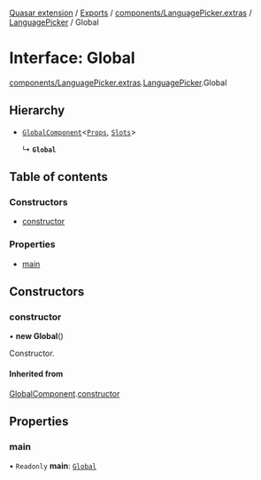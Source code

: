 [Quasar extension](../index.md) / [Exports](../modules.md) / [components/LanguagePicker.extras](../modules/components_LanguagePicker_extras.md) / [LanguagePicker](../modules/components_LanguagePicker_extras.LanguagePicker.md) / Global

# Interface: Global

[components/LanguagePicker.extras](../modules/components_LanguagePicker_extras.md).[LanguagePicker](../modules/components_LanguagePicker_extras.LanguagePicker.md).Global

## Hierarchy

- [`GlobalComponent`](components_api_misc.GlobalComponent.md)<[`Props`](components_LanguagePicker_extras.LanguagePicker.Props.md), [`Slots`](components_LanguagePicker_extras.LanguagePicker.Slots.md)\>

  ↳ **`Global`**

## Table of contents

### Constructors

- [constructor](components_LanguagePicker_extras.LanguagePicker.Global.md#constructor)

### Properties

- [main](components_LanguagePicker_extras.LanguagePicker.Global.md#main)

## Constructors

### constructor

• **new Global**()

Constructor.

#### Inherited from

[GlobalComponent](components_api_misc.GlobalComponent.md).[constructor](components_api_misc.GlobalComponent.md#constructor)

## Properties

### main

• `Readonly` **main**: [`Global`](components_IconButton_extras.IconButton.Global.md)
